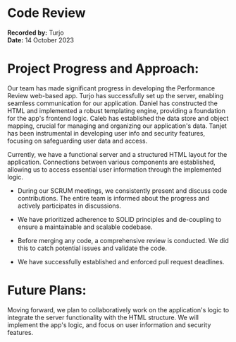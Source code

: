 # Code Review 

**Recorded by:** Turjo  
**Date:** 14 October 2023

# Project Progress and Approach:
Our team has made significant progress in developing the Performance Review web-based app. 
Turjo has successfully set up the server, enabling seamless communication for our application. 
Daniel has constructed the HTML and implemented a robust templating engine, providing a foundation for the app's frontend logic. 
Caleb has established the data store and object mapping, crucial for managing and organizing our application's data.
Tanjet has been instrumental in developing user info and security features, focusing on safeguarding user data and access. 

Currently, we have a functional server and a structured HTML layout for the application. 
Connections between various components are established, allowing us to access essential user information through the implemented logic.


* During our SCRUM meetings, we consistently present and discuss code contributions. The entire team is informed about the progress and actively participates in discussions.

* We have prioritized adherence to SOLID principles and de-coupling to ensure a maintainable and scalable codebase.

* Before merging any code, a comprehensive review is conducted. We did this to catch potential issues and validate the code.

* We have successfully established and enforced pull request deadlines. 

# Future Plans:
Moving forward, we plan to collaboratively work on the application's logic to integrate the server functionality with the HTML structure.
We will implement the app's logic, and focus on user information and security features.